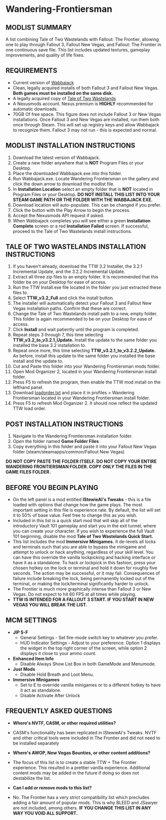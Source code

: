 # Wandering-Frontiersman
## MODLIST SUMMARY
A list combining Tale of Two Wastelands with Fallout: The Frontier, allowing one to play through Fallout 3, Fallout New Vegas, and Fallout: The Frontier in one continuous save file. This list includes updated textures, gameplay improvements, and quality of life fixes.

## REQUIREMENTS
* Current version of [Wabbajack](https://github.com/wabbajack-tools/wabbajack/releases)
* Clean, legally acquired installs of both Fallout 3 and Fallout New Vegas. **Both games must be installed on the same disk.**
* A legally acquired copy of [Tale of Two Wastelands](https://taleoftwowastelands.com/dl)
* A Nexusmods account. Nexus premium is **HIGHLY** recommended for automatic downloads.
* 70GB Of free space. This figure does not include Fallout 3 or New Vegas installations.
Once Fallout 3 and New Vegas are installed, run them both once through Steam. This will set up registry keys and allow Wabbajack to recognize them. Fallout 3 may not run - this is expected and normal.

## MODLIST INSTALLATION INSTRUCTIONS
1. Download the latest version of Wabbajack.
2. Create a new folder anywhere that is **NOT** Program Files or your Desktop.
3. Place the downloaded Wabbajack.exe into this folder.
4. Run Wabbajack.exe. Locate Wandering Frontiersman on the gallery and click the down arrow to download the modlist file.
5. In **Installation Location** select an empty folder that is **NOT** located in Program Files or your Desktop. **DO NOT INSTALL THIS LIST INTO YOUR STEAM GAME PATH OR THE FOLDER WITH THE WABBAJACK EXE.**
6. Download location will auto-populate. This can be changed if you prefer.
7. Click the button with the Play Arrow to begin the process.
8. Accept the Nexusmods API request if asked.
9. When Wabbajack completes you will see either a green **Installation Complete** screen or a red **Installation Failed** screen. If successful, proceed to the Tale of Two Wastelands install instructions.

## TALE OF TWO WASTELANDS INSTALLATION INSTRUCTIONS
1. If you haven't already, download the TTW 3.2 Installer, the 3.2.1 Incremental Update, and the 3.2.2 Incremental Update.
2. Extract all three zip files to an empty folder. It is recommended that this folder be on your Desktop for ease of access.
3. Run the TTW Install.exe file located in the folder you just extracted these files to.
4. Select **TTW_v3.2_Full** and click the install button.
5. The installer will automatically detect your Fallout 3 and Fallout New Vegas installation paths. Confirm that these are correct.
6. Change the Tale of Two Wastelands install path to a new, empty folder. This folder is again recommended to be on your Desktop for ease of access.
7. Click **Install** and wait patiently until the program is completed.
8. Repeat steps 3 through 7, this time selecting **TTW_v3.2_to_v3.2.1_Update.** Install the update to the same folder you installed the base 3.2 installation to.
9. Repeat once more, this time selecting **TTW_v3.2.1_to_v3.2.2_Update.** As before, install this update to the same folder you installed the base install and the update to.
10. Cut and Paste this folder into your Wandering Frontiersman mods folder.
11. Open Mod Organizer 2, located in your Wandering Frontiersman install folder. 
12. Press F5 to refresh the program, then enable the TTW mod install on the lefthand panel.
13. Download [loadorder.txt](https://drive.google.com/file/d/1dWpzJmbreDCbo8s6Kx6pa4eKMCeXsAYx/view?usp=sharing) and place it in profiles > Wandering Frontiersman located in your Wandering Frontiersman install folder.
14. Press F5 to refresh Mod Organizer 2. It should now reflect the updated TTW load order.

## POST INSTALLATION INSTRUCTIONS
1. Navigate to the Wandering Frontiersman installation folder.
2. Open the folder named **Game Folder Files**
3. Copy everything in this folder and paste it into your Fallout New Vegas folder (steam/steamapps/common/Fallout New Vegas)

**DO NOT COPY PASTE THE FOLDER ITSELF. DO NOT COPY YOUR ENTIRE WANDERING FRONTIERSMAN FOLDER. COPY _ONLY_ THE FILES IN THE GAME FILES FOLDER.**

## BEFORE YOU BEGIN PLAYING
* On the left panel is a mod entitled **lStewieAI's Tweaks** - this is a file loaded with options that change how the game plays. The most important setting in this file is experience rate. By default, the list will set it to 50% of base value. Feel free to change this as you wish.
* Included in this list is a quick start mod that will skip all of the introductory Vault 101 gameplay and start you in the exit tunnel, where you can create your character. If you wish to experience the full Vault 101 beginning, disable the mod **Tale of Two Wastelands Quick Start.**
* This list includes the mod **Immersive Minigames.** It de-levels all locks and terminals such that you are able to bypass the minigame and attempt to unlock or hack anything, regardless of your skill level. You can have this override the vanilla lockpicking and hacking interface or have it as a standalone. To hack or lockpick in this fashion, press your chosen hotkey on the lock or terminal and hold it down for roughly five seconds. The action may be successful, or it may fail. Consequences of failure include breaking the lock, being permanently locked out of the terminal, or making the lock/terminal significantly harder to unlock.
* The Frontier is much more graphically intense than Fallout 3 or New Vegas. Do not expect to hit 60 FPS at all times while playing.
* **TTW IS INTENDED FOR A FALLOUT 3 START. IF YOU START IN NEW VEGAS YOU WILL BREAK THE LIST.**

## MCM SETTINGS
*  **JIP S-F**
    * General Settings - Set fire-mode switch key to whatever you prefer.
    * HUD Indicator Settings - Adjust to your preference. Option 1 displays the widget in the top right corner of the screen, while option 2 displays it close to your ammo count.
* **Enhanced Item Info**
    * Disable Always Show List Box in both GameMode and Menumode.
* **Just Mods**
    * Disable Hold Breath and Loot Menu.
* **Immersive Minigames**
    * Set to E to override vanilla minigames or to a different hotkey to have it act as standalone.
    * Disable Activate After Unlock

## FREQUENTLY ASKED QUESTIONS
* **Where's NVTF, CASM, or other required utilities?**
* CASM's functionality has been replicated in lStewieAI's Tweaks. NVTF and other critical tools were included in The Frontier and did not need to be installed separately

* **Where's AWOP, New Vegas Bounties, or other content additions?**
* The focus of this list is to create a stable TTW + The Frontier experience. This resulted in a prettier vanilla experience. Additional content mods may be added in the future if doing so does not destabilize the list.

* **Can I add or remove mods to this list?**
* No. The Frontier has a very strict compatibility list which precludes adding a fair amount of popular mods. This is why BLEED and JSawyer are not included, among others. **IF YOU CHANGE THIS LIST IN ANY WAY YOU VOID ALL SUPPORT.**
